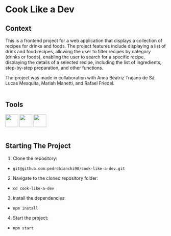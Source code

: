 # Cook Like a Dev

## Context

This is a frontend project for a web application that displays a collection of recipes for drinks and foods. The project features include displaying a list of drink and food recipes, allowing the user to filter recipes by category (drinks or foods), enabling the user to search for a specific recipe, displaying the details of a selected recipe, including the list of ingredients, step-by-step preparation, and other functions.

The project was made in collaboration with Anna Beatriz Trajano de Sá, Lucas Mesquita, Mariah Manetti, and Rafael Friedel.<br><br>

## Tools
 <div style="display: inline_block">
    <img align="center" height="40" width="40" src="https://cdn.jsdelivr.net/gh/devicons/devicon/icons/javascript/javascript-plain.svg">
    <img align="center" height="40" width="40" src="https://cdn.jsdelivr.net/gh/devicons/devicon/icons/css3/css3-plain.svg">
    <img align="center" height="40" width="40" src="https://cdn.jsdelivr.net/gh/devicons/devicon/icons/react/react-original.svg">
  </div>
  <br>
  
## Starting The Project

1. Clone the repository:
  * ```git@github.com:pedrobianchi90/cook-like-a-dev.git```
2. Navigate to the cloned repository folder:
  * ```cd cook-like-a-dev```
3. Install the dependencies:
  * ```npm install```
4. Start the project:
  * ```npm start```


